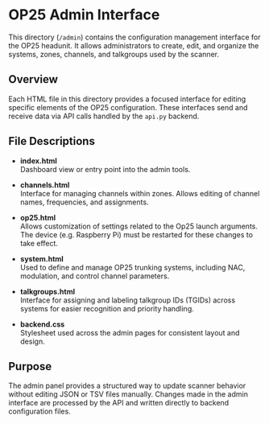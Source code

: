 # OP25 Admin Interface

This directory (`/admin`) contains the configuration management interface for the OP25 headunit. It allows administrators to create, edit, and organize the systems, zones, channels, and talkgroups used by the scanner.

## Overview

Each HTML file in this directory provides a focused interface for editing specific elements of the OP25 configuration. These interfaces send and receive data via API calls handled by the `api.py` backend.

## File Descriptions

- **index.html**  
  Dashboard view or entry point into the admin tools.

- **channels.html**  
  Interface for managing channels within zones. Allows editing of channel names, frequencies, and assignments.

- **op25.html**  
  Allows customization of settings related to the Op25 launch arguments. The device (e.g. Raspberry Pi) must be restarted for these changes to take effect. 

- **system.html**  
  Used to define and manage OP25 trunking systems, including NAC, modulation, and control channel parameters.

- **talkgroups.html**  
  Interface for assigning and labeling talkgroup IDs (TGIDs) across systems for easier recognition and priority handling.

- **backend.css**  
  Stylesheet used across the admin pages for consistent layout and design.

## Purpose

The admin panel provides a structured way to update scanner behavior without editing JSON or TSV files manually. Changes made in the admin interface are processed by the API and written directly to backend configuration files.

